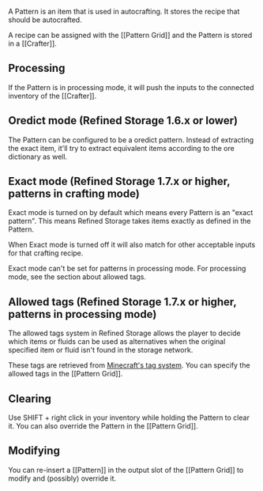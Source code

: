 A Pattern is an item that is used in autocrafting. It stores the recipe that should be autocrafted.

A recipe can be assigned with the [[Pattern Grid]] and the Pattern is stored in a [[Crafter]].

## Processing
If the Pattern is in processing mode, it will push the inputs to the connected inventory of the [[Crafter]].

## Oredict mode (Refined Storage 1.6.x or lower)
The Pattern can be configured to be a oredict pattern. Instead of extracting the exact item, it'll try to extract equivalent items according to the ore dictionary as well.

## Exact mode (Refined Storage 1.7.x or higher, patterns in crafting mode)
Exact mode is turned on by default which means every Pattern is an "exact pattern". This means Refined Storage takes items exactly as defined in the Pattern.

When Exact mode is turned off  it will also match for other acceptable inputs for that crafting recipe.

Exact mode can't be set for patterns in processing mode. For processing mode, see the section about allowed tags.

## Allowed tags (Refined Storage 1.7.x or higher, patterns in processing mode)
The allowed tags system in Refined Storage allows the player to decide which items or fluids can be used as alternatives when the original specified item or fluid isn't found in the storage network.

These tags are retrieved from [Minecraft's tag system](https://minecraft.gamepedia.com/Tag). You can specify the allowed tags in the [[Pattern Grid]].

## Clearing
Use SHIFT + right click in your inventory while holding the Pattern to clear it. You can also override the Pattern in the [[Pattern Grid]].

## Modifying
You can re-insert a [[Pattern]] in the output slot of the [[Pattern Grid]] to modify and (possibly) override it.
